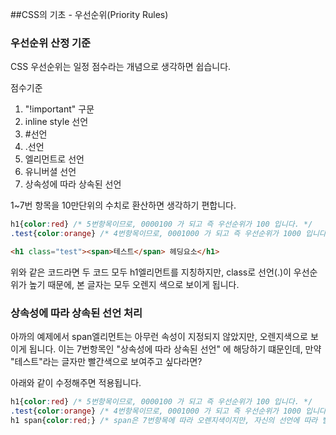 ##CSS의 기초 - 우선순위(Priority Rules)
### 우선순위 산정 기준

CSS 우선순위는 일정 점수라는 개념으로 생각하면 쉽습니다.

점수기준
1. "!important" 구문
2. inline style 선언
3. #선언
4. .선언
5. 엘리먼트로 선언
6. 유니버셜 선언
7. 상속성에 따라 상속된 선언

1~7번 항목을 10만단위의 수치로 환산하면 생각하기 편합니다.

```css
h1{color:red} /* 5번항목이므로, 0000100 가 되고 즉 우선순위가 100 입니다. */
.test{color:orange} /* 4번항목이므로, 0001000 가 되고 즉 우선순위가 1000 입니다. */
```
```html
<h1 class="test"><span>테스트</span> 헤딩요소</h1>
```

위와 같은 코드라면 두 코드 모두 h1엘리먼트를 지칭하지만, class로 선언(.)이 우선순위가 높기 때문에,
본 글자는 모두 오렌지 색으로 보이게 됩니다.


### 상속성에 따라 상속된 선언 처리

아까의 예제에서 span엘리먼트는 아무런 속성이 지정되지 않았지만, 오렌지색으로 보이게 됩니다.
이는 7번항목인 "상속성에 따라 상속된 선언" 에 해당하기 떄문인데, 만약 "테스트"라는 글자만 빨간색으로 보여주고 싶다라면?

아래와 같이 수정해주면 적용됩니다.


```css
h1{color:red} /* 5번항목이므로, 0000100 가 되고 즉 우선순위가 100 입니다. */
.test{color:orange} /* 4번항목이므로, 0001000 가 되고 즉 우선순위가 1000 입니다. */
h1 span{color:red;} /* span은 7번항목에 따라 오렌지색이지만, 자신의 선언에 따라 빨간색으로 변경됩니다. */
```



